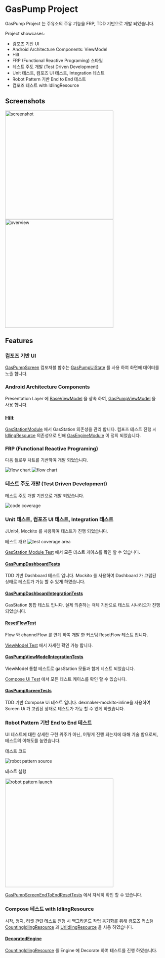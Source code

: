 # GasPump Project

GasPump Project 는 주유소의 주유 기능을 FRP, TDD 기반으로 개발 되었습니다.

Project showcases:

* 컴포즈 기반 UI
* Android Architecture Components: ViewModel
* Hilt
* FRP (Functional Reactive Programing) 스타일
* 테스트 주도 개발 (Test Driven Development)
* Unit 테스트, 컴포즈 UI 테스트, Integration 테스트
* Robot Pattern 기반 End to End 테스트
* 컴포즈 테스트 with IdlingResource

## Screenshots

<img src="readme/screenshot.png" alt="screenshot" width="350">

<img src="readme/gasstation_overview.png" alt="overview" width="350">

## Features

### 컴포즈 기반 UI
[GasPumpScreen](app/src/main/java/com/gw/study/gaspump/ui/screen/GasPumpScreen.kt) 컴포저블 함수는 [GasPumpUiState](app/src/main/java/com/gw/study/gaspump/ui/screen/GasPumpUiState.kt) 를 사용 하여 화면에 데이터를 노출 합니다.

### Android Architecture Components
Presentation Layer 에 [BaseViewModel](app/src/main/java/com/gw/study/gaspump/ui/architecture/viewmodel/BaseViewModel.kt) 을 상속 하여, [GasPumpViewModel](app/src/main/java/com/gw/study/gaspump/ui/screen/GasPumpViewModel.kt) 을 사용 합니다.

### Hilt
[GasStationModule](app/src/main/java/com/gw/study/gaspump/di/GasStationModule.kt) 에서 GasStation 의존성을 관리 합니다. 컴포즈 테스트 진행 시 [IdlingResource](https://developer.android.com/reference/kotlin/androidx/compose/ui/test/IdlingResource) 의존성으로 인해 [GasEngineModule](app/src/main/java/com/gw/study/gaspump/di/GasEngineModule.kt) 이 정의 되었습니다.  

### FRP (Functional Reactive Programing)
다음 플로우 차트를 기반하여 개발 되었습니다.

<img src="readme/gasstation_flow.png" alt="flow chart">

<img src="readme/gasstation_reset.png" alt="flow chart">

### 테스트 주도 개발 (Test Driven Development)
테스트 주도 개발 기반으로 개발 되었습니다.

<img src="readme/gasstation_module_codecoverage.png" alt="code coverage">

### Unit 테스트, 컴포즈 UI 테스트, Integration 테스트
JUnit4, Mockito 를 사용하여 테스트가 진행 되었습니다.

테스트 개요
<img src="readme/testcoverage_area.png" alt="test coverage area">

[GasStation Module Test](gasstation/src/test/java/com/gw/study/gaspump/gasstation) 에서 모든 테스트 케이스를 확인 할 수 있습니다.
#### [GasPumpDashboardTests](gasstation/src/test/java/com/gw/study/gaspump/gasstation/dashboard/GasPumpDashboardTests.kt)
TDD 기반 Dashboard 테스트 입니다. Mockito 를 사용하여 Dashboard 가 고립된 상태로 테스트가 가능 할 수 있게 하였습니다.

#### [GasPumpDashboardIntegrationTests](gasstation/src/test/java/com/gw/study/gaspump/gasstation/dashboard/GasPumpDashboardIntegrationTests.kt)
GasStation 통합 테스트 입니다. 실제 의존하는 객체 기반으로 테스트 시나리오가 진행 되었습니다.

#### [ResetFlowTest](gasstation/src/test/java/com/gw/study/gaspump/gasstation/flow/ResetFlowTest.kt)
Flow 와 channelFlow 를 연계 하여 개발 한 커스텀 ResetFlow 테스트 입니다. 

[ViewModel Test](app/src/test/java/com/gw/study/gaspump/ui/screen) 에서 자세한 확인 가능 합니다.
#### [GasPumpViewModelIntegrationTests](app/src/test/java/com/gw/study/gaspump/ui/screen/integration/GasPumpViewModelIntegrationTests.kt)
ViewModel 통합 테스트로 gasStation 모듈과 함께 테스트 되었습니다.

[Compose Ui Test](app/src/androidTest/java/com/gw/study/gaspump/ui/screen) 에서 모든 테스트 케이스를 확인 할 수 있습니다.
#### [GasPumpScreenTests](app/src/androidTest/java/com/gw/study/gaspump/ui/screen/GasPumpScreenTests.kt)
TDD 기반 Compose Ui 테스트 입니다. dexmaker-mockito-inline을 사용하여 Screen Ui 가 고립된 상태로 테스트가 가능 할 수 있게 하였습니다.

### Robot Pattern 기반 End to End 테스트
UI 테스트에 대한 상세한 구현 위주가 아닌, 어떻게 진행 되는지에 대해 기술 함으로써, 테스트의 이해도를 높였습니다.

테스트 코드

<img src="readme/robotpattern_source.png" alt="robot pattern source">

테스트 실행

<img src="readme/instrumented_test.gif" alt="robot pattern launch" width="350">

[GasPumpScreenEndToEndResetTests](app/src/androidTest/java/com/gw/study/gaspump/ui/screen/GasPumpScreenEndToEndResetTests.kt) 에서 자세히 확인 할 수 있습니다.

### Compose 테스트 with IdlingResource
시작, 정지, 리셋 관련 테스트 진행 시 백그라운드 작업 동기화를 위해 컴포즈 커스텀 [CountingIdlingResource](app/src/androidTest/java/com/gw/study/gaspump/idlingresource/CountingIdlingResource.kt) 과 [UriIdlingResource](app/src/androidTest/java/com/gw/study/gaspump/idlingresource/UriIdlingResource.kt) 을 사용 하였습니다.

#### [DecoratedEngine](app/src/androidTest/java/com/gw/study/gaspump/gasstation/pump/engine/DecoratedEngine.kt)
[CountingIdlingResource](app/src/androidTest/java/com/gw/study/gaspump/idlingresource/CountingIdlingResource.kt) 를 Engine 에 Decorate 하여 테스트를 진행 하였습니다.
